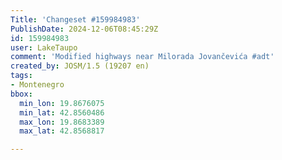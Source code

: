 ```yaml
---
Title: 'Changeset #159984983'
PublishDate: 2024-12-06T08:45:29Z
id: 159984983
user: LakeTaupo
comment: 'Modified highways near Milorada Jovančevića #adt'
created_by: JOSM/1.5 (19207 en)
tags:
- Montenegro
bbox:
  min_lon: 19.8676075
  min_lat: 42.8560486
  max_lon: 19.8683389
  max_lat: 42.8568817

---
```

